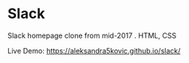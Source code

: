 # Slack
Slack homepage clone from mid-2017   .   HTML, CSS

Live Demo: https://aleksandra5kovic.github.io/slack/
